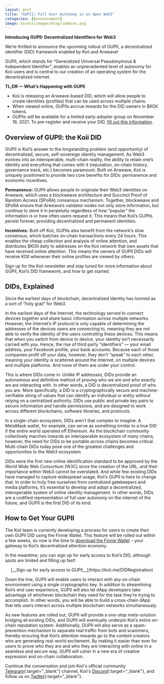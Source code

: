 ```yaml
---
layout: post
title: "GUPII: Full User Autonomy in an Open Web3"
categories: [Announcement]
image: assets/images/blog/zombies.png
---
```


**Introducing GUPII: Decentralized Identifiers for Web3**

We’re thrilled to announce the upcoming rollout of GUPII, a decentralized identifier (DID) framework enabled by Koii and Arweave!

GUPII, which stands for “Generalized Universal Pseudonymous & Independent Identifier”, enables an unprecedented level of autonomy for Koii users and is central to our creation of an operating system for the decentralized internet.

**TL;DR — What’s Happening with GUPII**

- Koii is releasing an Arweave-based DID, which will allow people to create identities (profiles) that can be used across multiple chains.
- When viewed online, GUPIIs accrue rewards for the DID owners in $KOII tokens.
- GUPIIs will be available for a limited early-adopter group on November 19, 2021. To pre-register and receive your DID, [fill out this information](https://koii.me/DIDRegistration).

## Overview of GUPII: the Koii DID

GUPII is Koii’s answer to the longstanding problem (and opportunity) of decentralized, secure, self-sovereign identity management. As Web3 evolves into an interoperable, multi-chain reality, the ability to retain one’s identity and everything that comes with it (reputation, on-chain history, governance track, etc.) becomes paramount. Built on Arweave, Koii is uniquely positioned to provide two core benefits for DIDs: permanence and economic incentives.

**Permanence:** GUPII allows people to originate their Web3 identities on Arweave, which uses a blockweave architecture and Succinct Proof of Random Access (SPoRA) consensus mechanism. Together, blockweave and SPoRA ensure that Arweave’s validator nodes not only store information, but continue to store it in perpetuity regardless of how “popular” the information is or how often users request it. This means that Koii’s GUPIIs persist forever, providing decentralized and permanent identities.

**Incentives:** Built off Koii, GUPIIs also benefit from the network’s slow consensus, which batches on-chain transactions every 24 hours. This enables the cheap collection and analysis of online attention, and distributes $KOII daily to addresses on the Koii network that own assets that have received online attention. This means the owners of GUPII DIDs will receive KOII whenever their online profiles are viewed by others.

Sign up for the Koii newsletter and stay tuned for more information about GUPII, Koii’s DID framework, and how to get started. 

## DIDs, Explained

Since the earliest days of blockchain, decentralized identity has loomed as a sort of “holy grail” for Web3. 

In the earliest days of the Internet, the technology served to connect devices together and share basic information across multiple networks. However, the Internet’s IP protocol is only capable of determining the addresses of the devices users are connecting to, meaning they are not able to verify the identity of the users controlling these devices. This means that when you switch from device to device, your identity isn’t necessarily carried with you. Hence, the rise of third party “identifiers” — your email address, your Facebook profile, your bank accounts. Because each of those companies profit off your data, however, they don’t “speak” to each other, meaning your identity is scattered around the Internet, on multiple devices and multiple platforms. And none of them are under your control.

This is where DIDs come in. Unlike IP addresses, DIDs provide an autonomous and definitive method of proving who we are and who exactly we are interacting with. In other words, a DID is decentralized proof of who you are. More specifically, a DID is a cryptographically secure and machine-verifiable string of values that can identify an individual or entity without relying on a centralized authority. DIDs use public and private key pairs to secure information and handle permissions, and are designed to work across different blockchains, software libraries, and protocols.

In a single-chain ecosystem, DIDs aren’t that complex to imagine. A MetaMask wallet, for example, can serve as something similar to a true DID if the entire world operated off Ethereum. As the blockchain community collectively marches towards an interoperable ecosystem of many chains, however, the need for DIDs to be portable across chains becomes critical. Multi-chain DIDs today pose one of the greatest challenges and opportunities to the Web3 ecosystem.

DIDs were the first new online identification standard to be approved by the World Wide Web Consortium (W3C) since the creation of the URL, and their importance within Web3 cannot be overstated. And while few existing DIDs have managed to capture widespread usage, Koii’s GUPII is here to change that. In order to truly free ourselves from centralized gatekeepers and media platforms, it’s essential to develop and adopt a decentralized, interoperable system of online identity management. In other words, DIDs are a codified representation of full user autonomy on the internet of the future, and GUPII is the first DID of its kind.

## How to Get Your GUPII

The Koii team is currently developing a process for users to create their own GUPII DID using the Finnie Wallet. This feature will be rolled out within a few weeks, so now is the time to [download the Finnie Wallet](https://finnie.koii.network/) – your gateway to Koii’s decentralized attention economy.

In the meantime, you can sign up for early access to Koii’s DID, although spots are limited and filling up fast!

<p align=center>[__Sign up for early access to GUPII__](https://koii.me/DIDRegistration)</p>

Down the line, GUPII will enable users to interact with any on-chain environment using a single cryptographic key. In addition to streamlining Koii’s end user experience, GUPII will also let dApp developers take advantage of whichever blockchain they need for the task they’re trying to accomplish. In other words, you will be able to build a cross-chain dApp that lets users interact across multiple blockchain networks simultaneously.

As new features are rolled out, GUPII will provide a one-stop meta-solution bridging all existing DIDs, and GUPII will eventually underpin Koii’s entire on-chain reputation system. Additionally, GUPII will also serve as a spam-prevention mechanism to separate real traffic from bots and scammers, thereby ensuring that Koii’s attention rewards go to the content creators who are generating real-world excitement. By making it easier than ever for users to prove who they are and who they are interacting with online in a seamless and secure way, GUPII will usher in a new era of creative expression and on-chain collaboration.

Continue the conversation and join Koii's official community [Telegram](https://t.me/joinchat/OEHs_8T9-8ZhZmU5){:target="\_blank"} channel, Koii's [Discord](https://discord.com/invite/SDwgnjxNEn){:target="\_blank"}, and follow us on [Twitter](https://twitter.com/KoiiNetwork){:target="\_blank"}.

